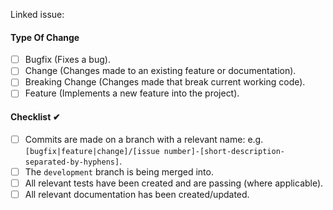 Linked issue:

#### Type Of Change

- [ ] Bugfix (Fixes a bug).
- [ ] Change (Changes made to an existing feature or documentation).
- [ ] Breaking Change (Changes made that break current working code).
- [ ] Feature (Implements a new feature into the project).

#### Checklist ✔

- [ ] Commits are made on a branch with a relevant name: e.g. `[bugfix|feature|change]/[issue number]-[short-description-separated-by-hyphens]`.
- [ ] The `development` branch is being merged into.
- [ ] All relevant tests have been created and are passing (where applicable).
- [ ] All relevant documentation has been created/updated.
